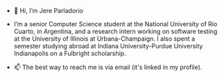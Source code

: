 - 👋 Hi, I’m Jere Parladorio

- I’m a senior Computer Science student at the National University of Rio Cuarto, in Argentina, and a research intern working on software testing at the University of Illinois at Urbana-Champaign. I also spent a semester studying abroad at Indiana University-Purdue University Indianapolis on a Fulbright scholarship.
  
- 📫 The best way to reach me is via email (it's linked in my profile).

<!---
jereparla/jereparla is a ✨ special ✨ repository because its `README.md` (this file) appears on your GitHub profile.
You can click the Preview link to take a look at your changes.
--->
